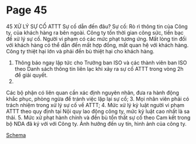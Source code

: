 # Page 45

45
XỬ LÝ SỰ CỐ ATTT
Sự cố dẫn đến đâu?
Sự cố: Rò rì thông tin của Công 
ty, của khách hàng ra bên ngoài. 
Công ty tốn thời gian công sức, 
tiền bạc để xử lý sự cố. Người vi 
phạm có các mức phạt tương ứng.
Mất lòng tin đối với khách hàng 
có thể dẫn đến mất hợp đồng, mất 
quan hệ với khách hàng.
Công ty thiệt hại lớn và phải đền 
bù thiệt hại cho khách hàng.
1. Thông báo ngay lập tức cho Trưởng ban ISO và các thành 
viên ban ISO theo Danh sách thông tin liên lạc khi xảy ra sự 
cố ATTT trong vòng 2h để giải quyết.
2.
Các bộ phận có liên quan cần xác định nguyên nhân, đưa ra 
hành động khắc phục, phòng ngừa để tránh việc lặp lại sự cố;
3.
Mọi nhân viên phải có trách nhiệm trong xử lý sự cố về 
ATTT;
4.
Mức xử lý kỷ luật người vi phạm ATTT theo quy định tại Nội 
quy lao động công ty, mức kỷ luật cao nhất là sa thải.
5.
Mức xử phạt hành chính và đền bù tổn thất sự cố theo Cam 
kết trong bộ NDA đã ký với với Công ty. 
Ảnh hưởng đến uy tín, hình ảnh 
của công ty.

[Schema](page_45_img1.png)
